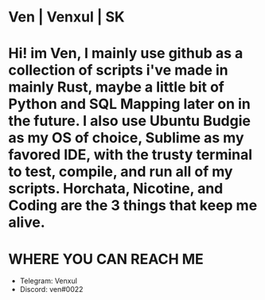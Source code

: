 Ven | Venxul | SK
===============================
Hi! im Ven,
 I mainly use github as a collection of scripts i've made in mainly Rust, maybe a little bit of Python and SQL Mapping later on in the future.
 I also use Ubuntu Budgie as my OS of choice, Sublime as my favored IDE, with the trusty terminal to test, compile, and run all of my scripts.
 Horchata, Nicotine, and Coding are the 3 things that keep me alive.
===============================
WHERE YOU CAN REACH ME
===============================
* Telegram: Venxul
* Discord: ven#0022
